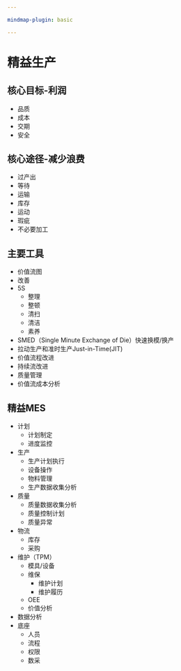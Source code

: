 ```yaml
---

mindmap-plugin: basic

---
```


# 精益生产
## 核心目标-利润
- 品质
- 成本
- 交期
- 安全

## 核心途径-减少浪费
- 过产出
- 等待
- 运输
- 库存
- 运动
- 瑕疵
- 不必要加工

## 主要工具
- 价值流图
- 改善
- 5S
   - 整理
   - 整顿
   - 清扫
   - 清洁
   - 素养
- SMED（Single Minute Exchange of Die）快速换模/换产
- 拉动生产和准时生产Just-in-Time(JIT)
- 价值流程改进
- 持续流改进
- 质量管理
- 价值流成本分析

## 精益MES
- 计划
   - 计划制定
   - 进度监控
- 生产
   - 生产计划执行
   - 设备操作
   - 物料管理
   - 生产数据收集分析
- 质量
   - 质量数据收集分析
   - 质量控制计划
   - 质量异常
- 物流
   - 库存
   - 采购
- 维护（TPM）
   - 模具/设备
   - 维保
      - 维护计划
      - 维护履历
   - OEE
   - 价值分析
- 数据分析
- 底座
   - 人员
   - 流程
   - 权限
   - 数采


